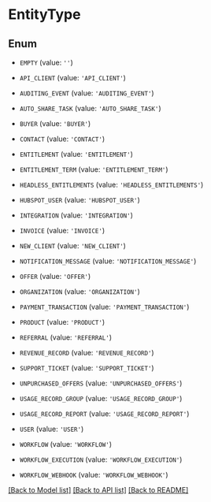 # EntityType


## Enum

* `EMPTY` (value: `''`)

* `API_CLIENT` (value: `'API_CLIENT'`)

* `AUDITING_EVENT` (value: `'AUDITING_EVENT'`)

* `AUTO_SHARE_TASK` (value: `'AUTO_SHARE_TASK'`)

* `BUYER` (value: `'BUYER'`)

* `CONTACT` (value: `'CONTACT'`)

* `ENTITLEMENT` (value: `'ENTITLEMENT'`)

* `ENTITLEMENT_TERM` (value: `'ENTITLEMENT_TERM'`)

* `HEADLESS_ENTITLEMENTS` (value: `'HEADLESS_ENTITLEMENTS'`)

* `HUBSPOT_USER` (value: `'HUBSPOT_USER'`)

* `INTEGRATION` (value: `'INTEGRATION'`)

* `INVOICE` (value: `'INVOICE'`)

* `NEW_CLIENT` (value: `'NEW_CLIENT'`)

* `NOTIFICATION_MESSAGE` (value: `'NOTIFICATION_MESSAGE'`)

* `OFFER` (value: `'OFFER'`)

* `ORGANIZATION` (value: `'ORGANIZATION'`)

* `PAYMENT_TRANSACTION` (value: `'PAYMENT_TRANSACTION'`)

* `PRODUCT` (value: `'PRODUCT'`)

* `REFERRAL` (value: `'REFERRAL'`)

* `REVENUE_RECORD` (value: `'REVENUE_RECORD'`)

* `SUPPORT_TICKET` (value: `'SUPPORT_TICKET'`)

* `UNPURCHASED_OFFERS` (value: `'UNPURCHASED_OFFERS'`)

* `USAGE_RECORD_GROUP` (value: `'USAGE_RECORD_GROUP'`)

* `USAGE_RECORD_REPORT` (value: `'USAGE_RECORD_REPORT'`)

* `USER` (value: `'USER'`)

* `WORKFLOW` (value: `'WORKFLOW'`)

* `WORKFLOW_EXECUTION` (value: `'WORKFLOW_EXECUTION'`)

* `WORKFLOW_WEBHOOK` (value: `'WORKFLOW_WEBHOOK'`)

[[Back to Model list]](../README.md#documentation-for-models) [[Back to API list]](../README.md#documentation-for-api-endpoints) [[Back to README]](../README.md)


